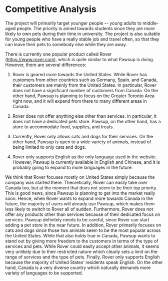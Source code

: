 # Competitive Analysis

The project will primarily target younger people -- young adults to middle-aged people. The priority is aimed towards students since they are more likely to own
pets during their time in university. The project is also suitable for young people who have a really stable job and travel often, so that they can leave their
pets to somebody else while they are away.

There is currently one popular product called Rover (https://www.rover.com), which is quite similar to what Pawsup is doing. However, there are several differences:

1. Rover is geared more towards the United States. While Rover has customers from other countries such as Germany, Spain, and Canada, their customers are mainly
from the United States. In particular, Rover does not have a significant number of customers from Canada. On the other hand, Pawsup is planning to focus on the 
Greater Toronto Area right now, and it will expand from there to many different areas in Canada. 

2. Rover does not offer anything else other than services. In particular, it does not have a dedicated pets store. Pawsup, on the other hand, has a store to 
accommodate food, supplies, and treats. 

3. Currently, Rover only allows cats and dogs for their services. On the other hand, Pawsup is open to a wide variety of animals, instead of being limited to
only cats and dogs. 

4. Rover only supports English as the only language used in the website. However, Pawsup is currently available in English and Chinese, and it is probably going to 
expand to more languages in the future. 

We think that Rover focuses mostly on United States simply because the company was started there. Theoretically, Rover can easily take over Canada too,
but at the moment that does not seem to be their top priority. This is good news, since Pawsup is planning to get into the market really soon. Hence, when Rover
wants to expand more towards Canada in the future, the majority of users will already use Pawsup, which makes them less likely to switch to Rover all of sudden.
Furthermore, Rover does not offer any products other than services because of their dedicated focus on services. Pawsup definitely needs to be careful, since Rover 
can start adding a pet store in the near future. In addition, Rover primarily focuses on cats and dogs since those two animals seem to be the most popular across the United States. While that also holds true in Canada, Pawsup wants to stand out by giving more freedom to the customers in terms of the type of services and pets. While Rover could easily accept other animals, it seems very unlikely due to their restricted nature which clearly sets a limit on the range of services and the type of pets. Finally, Rover only supports English because the majority of United States' residents speak English. On the other hand, Canada is a very diverse 
country which naturally demands more variety of languages to be supported. 



